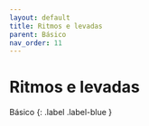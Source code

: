 ```yaml
---
layout: default
title: Ritmos e levadas
parent: Básico
nav_order: 11
---
```


# Ritmos e levadas

Básico
{: .label .label-blue }
